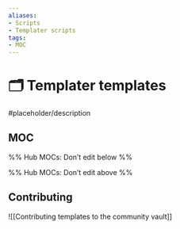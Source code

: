 ```yaml
---
aliases:
- Scripts
- Templater scripts
tags: 
- MOC
---
```


# 🗂️ Templater templates

#placeholder/description 

## MOC

%% Hub MOCs: Don’t edit below  %%

%% Hub MOCs: Don’t edit above  %%

## Contributing

![[Contributing templates to the community vault]]